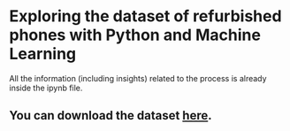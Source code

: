 <h1>Exploring the dataset of refurbished phones with Python and Machine Learning</h1>
<p>All the information (including insights) related to the process is already inside the ipynb file.</p>
<h2>You can download the dataset <a href="https://www.kaggle.com/datasets/ahsan81/used-handheld-device-data/data">here</a>.</h2>
